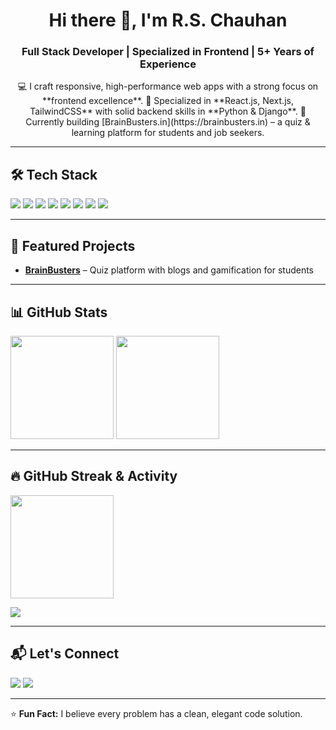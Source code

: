 <!-- Banner / Intro -->
<h1 align="center">Hi there 👋, I'm R.S. Chauhan</h1>
<h3 align="center">Full Stack Developer | Specialized in Frontend | 5+ Years of Experience</h3>

<p align="center">
  💻 I craft responsive, high-performance web apps with a strong focus on **frontend excellence**.  
  🚀 Specialized in **React.js, Next.js, TailwindCSS** with solid backend skills in **Python & Django**.  
  🌱 Currently building [BrainBusters.in](https://brainbusters.in) – a quiz & learning platform for students and job seekers.
</p>

---

## 🛠 Tech Stack
<p>
  <img src="https://img.shields.io/badge/React-61DAFB?style=for-the-badge&logo=react&logoColor=000" />
  <img src="https://img.shields.io/badge/Next.js-000000?style=for-the-badge&logo=next.js&logoColor=white" />
  <img src="https://img.shields.io/badge/TailwindCSS-38B2AC?style=for-the-badge&logo=tailwind-css&logoColor=white" />
  <img src="https://img.shields.io/badge/JavaScript-F7DF1E?style=for-the-badge&logo=javascript&logoColor=000" />
  <img src="https://img.shields.io/badge/Python-3776AB?style=for-the-badge&logo=python&logoColor=white" />
  <img src="https://img.shields.io/badge/Django-092E20?style=for-the-badge&logo=django&logoColor=white" />
  <img src="https://img.shields.io/badge/HTML5-E34F26?style=for-the-badge&logo=html5&logoColor=white" />
  <img src="https://img.shields.io/badge/CSS3-1572B6?style=for-the-badge&logo=css3&logoColor=white" />
</p>

---

## 🚀 Featured Projects
- [**BrainBusters**](https://brainbusters.in) – Quiz platform with blogs and gamification for students

---

## 📊 GitHub Stats
<p>
  <img src="https://github-readme-stats.vercel.app/api?username=srs0447&show_icons=true&theme=tokyonight" height="165" />
  <img src="https://github-readme-stats.vercel.app/api/top-langs/?username=srs0447&layout=compact&theme=tokyonight" height="165" />
</p>

---

## 🔥 GitHub Streak & Activity
<p>
  <img src="https://github-readme-streak-stats.herokuapp.com/?user=srs0447&theme=tokyonight" height="165" />
</p>
<p>
  <img src="https://github-readme-activity-graph.vercel.app/graph?username=srs0447&theme=tokyo-night" />
</p>

---

## 📬 Let's Connect
<p>
  <a href="https://linkedin.com/in/ramcharan-chauhan-70a062132/"><img src="https://img.shields.io/badge/LinkedIn-0077B5?style=for-the-badge&logo=linkedin&logoColor=white" /></a>
  <a href="mailto:srs0447@gmail.com"><img src="https://img.shields.io/badge/Email-D14836?style=for-the-badge&logo=gmail&logoColor=white" /></a>
</p>

---

⭐ **Fun Fact:** I believe every problem has a clean, elegant code solution.  

